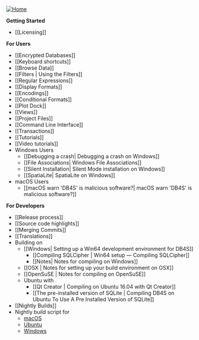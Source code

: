 [![Home](https://raw.githubusercontent.com/wiki/sqlitebrowser/sqlitebrowser/images/db4s.ico)](https://github.com/sqlitebrowser/sqlitebrowser/wiki "Home")

**Getting Started**
- [[Licensing]]

**For Users**
- [[Encrypted Databases]]
- [[Keyboard shortcuts]]
- [[Browse Data]]
- [[Filters | Using the Filters]]
- [[Regular Expressions]]
- [[Display Formats]]
- [[Encodings]]
- [[Conditional Formats]]
- [[Plot Dock]]
- [[Views]]
- [[Project Files]]
- [[Command Line Interface]]
- [[Transactions]]
- [[Tutorials]]
- [[Video tutorials]]
- Windows Users
  - [[Debugging a crash| Debugging a crash on Windows]]
  - [[File Associations| Windows File Associations]]
  - [[Silent Installation| Silent Mode installation on Windows]]
  - [[SpatiaLite| SpatiaLite on Windows]]
- macOS Users
  - [[macOS warn 'DB4S' is malicious software?| macOS warn 'DB4S' is malicious software?]]

**For Developers**
- [[Release process]]
- [[Source code highlights]]
- [[Merging Commits]]
- [[Translations]]
- Building on
  - [[Windows| Setting up a Win64 development environment for DB4S]]
    - [[Compiling SQLCipher | Win64 setup — Compiling SQLCipher]]
    - [[Notes| Notes for compiling on Windows]]
  - [[OSX | Notes for setting up your build environment on OSX]]
  - [[OpenSuSE | Notes for compiling on OpenSuSE]]
  - Ubuntu with
    - [[Qt Creator | Compiling on Ubuntu 16.04 with Qt Creator]]
    - [[The pre-installed version of SQLite | Compiling DB4S on Ubuntu To Use A Pre Installed Version of SQLite]]
- [[Nightly Builds]]
- Nightly build script for
  - [macOS](https://github.com/sqlitebrowser/sqlitebrowser/blob/master/installer/macos/build_sqlitebrowser_nightly.sh)
  - [Ubuntu](https://github.com/deepsidhu1313/db4s-build-ppa-packages)
  - [Windows](https://github.com/sqlitebrowser/sqlitebrowser/tree/master/installer/windows/nightly_build_scripts)